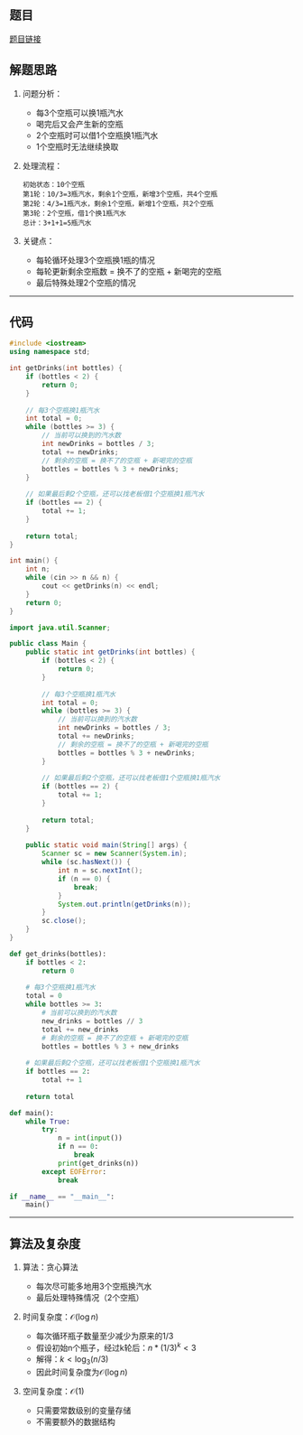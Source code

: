 ## 题目
[题目链接](https://www.nowcoder.com/practice/fe298c55694f4ed39e256170ff2c205f?tpId=37&tqId=36846&sourceUrl=/exam/oj&channenl=wgithub&fromPut=wgithub)

## 解题思路

1. 问题分析：
   - 每3个空瓶可以换1瓶汽水
   - 喝完后又会产生新的空瓶
   - 2个空瓶时可以借1个空瓶换1瓶汽水
   - 1个空瓶时无法继续换取

2. 处理流程：
   ```
   初始状态：10个空瓶
   第1轮：10/3=3瓶汽水，剩余1个空瓶，新增3个空瓶，共4个空瓶
   第2轮：4/3=1瓶汽水，剩余1个空瓶，新增1个空瓶，共2个空瓶
   第3轮：2个空瓶，借1个换1瓶汽水
   总计：3+1+1=5瓶汽水
   ```

3. 关键点：
   - 每轮循环处理3个空瓶换1瓶的情况
   - 每轮更新剩余空瓶数 = 换不了的空瓶 + 新喝完的空瓶
   - 最后特殊处理2个空瓶的情况

---

## 代码

``` cpp []
#include <iostream>
using namespace std;

int getDrinks(int bottles) {
    if (bottles < 2) {
        return 0;
    }
    
    // 每3个空瓶换1瓶汽水
    int total = 0;
    while (bottles >= 3) {
        // 当前可以换到的汽水数
        int newDrinks = bottles / 3;
        total += newDrinks;
        // 剩余的空瓶 = 换不了的空瓶 + 新喝完的空瓶
        bottles = bottles % 3 + newDrinks;
    }
    
    // 如果最后剩2个空瓶，还可以找老板借1个空瓶换1瓶汽水
    if (bottles == 2) {
        total += 1;
    }
    
    return total;
}

int main() {
    int n;
    while (cin >> n && n) {
        cout << getDrinks(n) << endl;
    }
    return 0;
}
```

``` java []
import java.util.Scanner;

public class Main {
    public static int getDrinks(int bottles) {
        if (bottles < 2) {
            return 0;
        }
        
        // 每3个空瓶换1瓶汽水
        int total = 0;
        while (bottles >= 3) {
            // 当前可以换到的汽水数
            int newDrinks = bottles / 3;
            total += newDrinks;
            // 剩余的空瓶 = 换不了的空瓶 + 新喝完的空瓶
            bottles = bottles % 3 + newDrinks;
        }
        
        // 如果最后剩2个空瓶，还可以找老板借1个空瓶换1瓶汽水
        if (bottles == 2) {
            total += 1;
        }
        
        return total;
    }
    
    public static void main(String[] args) {
        Scanner sc = new Scanner(System.in);
        while (sc.hasNext()) {
            int n = sc.nextInt();
            if (n == 0) {
                break;
            }
            System.out.println(getDrinks(n));
        }
        sc.close();
    }
}
```

``` python []
def get_drinks(bottles):
    if bottles < 2:
        return 0
    
    # 每3个空瓶换1瓶汽水
    total = 0
    while bottles >= 3:
        # 当前可以换到的汽水数
        new_drinks = bottles // 3
        total += new_drinks
        # 剩余的空瓶 = 换不了的空瓶 + 新喝完的空瓶
        bottles = bottles % 3 + new_drinks
    
    # 如果最后剩2个空瓶，还可以找老板借1个空瓶换1瓶汽水
    if bottles == 2:
        total += 1
        
    return total

def main():
    while True:
        try:
            n = int(input())
            if n == 0:
                break
            print(get_drinks(n))
        except EOFError:
            break

if __name__ == "__main__":
    main()

```

---

## 算法及复杂度
1. 算法：贪心算法
   - 每次尽可能多地用3个空瓶换汽水
   - 最后处理特殊情况（2个空瓶）

2. 时间复杂度：$\mathcal{O}(\log n)$
   - 每次循环瓶子数量至少减少为原来的1/3
   - 假设初始n个瓶子，经过k轮后：$n * (1/3)^k < 3$
   - 解得：$k < \log_3(n/3)$
   - 因此时间复杂度为$\mathcal{O}(\log n)$

3. 空间复杂度：$\mathcal{O}(1)$
   - 只需要常数级别的变量存储
   - 不需要额外的数据结构